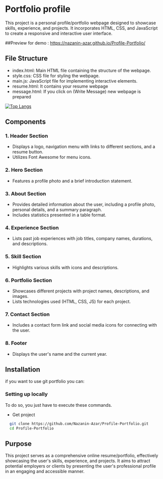 
# Portfolio profile

This project is a personal profile/portfolio webpage designed to showcase skills, experience, and projects. It incorporates HTML, CSS, and JavaScript to create a responsive and interactive user interface.

##Preview for demo : https://nazanin-azar.github.io/Profile-Portfolio/

## File Structure

- index.html: Main HTML file containing the structure of the webpage.
- style.css: CSS file for styling the webpage.
- main.js: JavaScript file for implementing interactive elements.
- resume.html: It contains your resume webpage 
- message.html: If you click on (Write Message) new webpage is prepared

[![Top Langs](https://github-readme-stats.vercel.app/api/top-langs/?username=Nazanin-Azar&layout=donut-vertical)](https://github.com/anuraghazra/github-readme-stats)
## Components

### 1. Header Section
- Displays a logo, navigation menu with links to different sections, and a resume button.
- Utilizes Font Awesome for menu icons.

### 2. Hero Section
- Features a profile photo and a brief introduction statement.

### 3. About Section
- Provides detailed information about the user, including a profile photo, personal details, and a summary paragraph.
- Includes statistics presented in a table format.

### 4. Experience Section
- Lists past job experiences with job titles, company names, durations, and descriptions.

### 5. Skill Section
- Highlights various skills with icons and descriptions.

### 6. Portfolio Section
- Showcases different projects with project names, descriptions, and images.
- Lists technologies used (HTML, CSS, JS) for each project.

### 7. Contact Section
- Includes a contact form link and social media icons for connecting with the user.

### 8. Footer
- Displays the user's name and the current year.




## Installation

if you want to use git portfolio you can:



### Setting up locally
To do so, you just have to execute these commands.

- Get project

```bash
  git clone https://github.com/Nazanin-Azar/Profile-Portfolio.git
  cd Profile-Portfolio
```

## Purpose

This project serves as a comprehensive online resume/portfolio, effectively showcasing the user's skills, experience, and projects. It aims to attract potential employers or clients by presenting the user's professional profile in an engaging and accessible manner.
